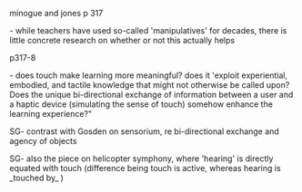 minogue and jones p 317

  

\- while teachers have used so-called 'manipulatives' for decades, there is
little concrete research on whether or not this actually helps

  

p317-8

\- does touch make learning more meaningful? does it 'exploit experiential,
embodied, and tactile knowledge that might not otherwise be called upon? Does
the unique bi-directional exchange of information between a user and a haptic
device \(simulating the sense of touch\) somehow enhance the learning
experience?"

  

SG- contrast with Gosden on sensorium, re bi-directional exchange and agency
of objects

  

SG- also the piece on helicopter symphony, where 'hearing' is directly equated
with touch \(difference being touch is active, whereas hearing is \_touched
by\_ \)

